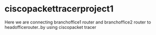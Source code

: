 # ciscopackettracerproject1
Here we are connecting branchoffice1 router  and branchoffice2 router to headofficerouter..by using ciscopacket tracer
